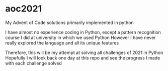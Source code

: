 # aoc2021
My Advent of Code solutions primarily implemented in python

I have almost no experience coding in Python, except a pattern recognition course I did at university in which we used Python
However I have never really explored the language and all its unique features

Therefore, this will be my attempt at solving all challenges of 2021 in Python
Hopefully I will look back one day at this repo and see the progress I made with each challenge solved


